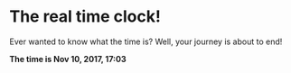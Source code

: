 # The real time clock!

Ever wanted to know what the time is? Well, your journey is about to end!

**The time is Nov 10, 2017, 17:03**